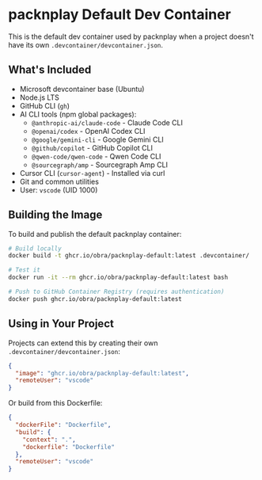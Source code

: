 # packnplay Default Dev Container

This is the default dev container used by packnplay when a project doesn't have its own `.devcontainer/devcontainer.json`.

## What's Included

- Microsoft devcontainer base (Ubuntu)
- Node.js LTS
- GitHub CLI (`gh`)
- AI CLI tools (npm global packages):
  - `@anthropic-ai/claude-code` - Claude Code CLI
  - `@openai/codex` - OpenAI Codex CLI
  - `@google/gemini-cli` - Google Gemini CLI
  - `@github/copilot` - GitHub Copilot CLI
  - `@qwen-code/qwen-code` - Qwen Code CLI
  - `@sourcegraph/amp` - Sourcegraph Amp CLI
- Cursor CLI (`cursor-agent`) - Installed via curl
- Git and common utilities
- User: `vscode` (UID 1000)

## Building the Image

To build and publish the default packnplay container:

```bash
# Build locally
docker build -t ghcr.io/obra/packnplay-default:latest .devcontainer/

# Test it
docker run -it --rm ghcr.io/obra/packnplay-default:latest bash

# Push to GitHub Container Registry (requires authentication)
docker push ghcr.io/obra/packnplay-default:latest
```

## Using in Your Project

Projects can extend this by creating their own `.devcontainer/devcontainer.json`:

```json
{
  "image": "ghcr.io/obra/packnplay-default:latest",
  "remoteUser": "vscode"
}
```

Or build from this Dockerfile:

```json
{
  "dockerFile": "Dockerfile",
  "build": {
    "context": ".",
    "dockerfile": "Dockerfile"
  },
  "remoteUser": "vscode"
}
```
